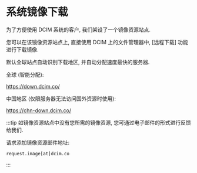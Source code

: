 # 系统镜像下载

为了方便使用 DCIM 系统的客户, 我们架设了一个镜像资源站点.

您可以在该镜像资源站点上, 直接使用 DCIM 上的文件管理器中, [远程下载] 功能进行下载镜像.

默认全球站点自动识别下载地区, 并自动分配速度最快的服务器.

全球 (智能分配):

https://down.dcim.co/

中国地区 (仅限服务器无法访问国外资源时使用):

https://chn-down.dcim.co/

:::tip
如镜像资源站点中没有您所需的镜像资源, 您可通过电子邮件的形式进行反馈给我们.

请求添加镜像资源邮件地址:
```
request.image[at]dcim.co
```
:::
